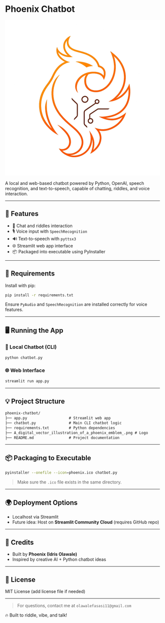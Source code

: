 # Phoenix Chatbot

![Phoenix Logo](A_digital_vector_illustration_of_a_phoenix_emblem_.png)

A local and web-based chatbot powered by Python, OpenAI, speech recognition, and text-to-speech, capable of chatting, riddles, and voice interaction.

---

## 🚀 Features

- 🤖 Chat and riddles interaction
- 🎙️ Voice input with `SpeechRecognition`
- 🔊 Text-to-speech with `pyttsx3`
- 🌐 Streamlit web app interface
- 📦 Packaged into executable using PyInstaller

---

## 🧰 Requirements
Install with pip:

```bash
pip install -r requirements.txt
```

Ensure `PyAudio` and `SpeechRecognition` are installed correctly for voice features.

---

## 🖥️ Running the App

### 💬 Local Chatbot (CLI)
```bash
python chatbot.py
```

### 🌐 Web Interface
```bash
streamlit run app.py
```

---

## 💡 Project Structure
```
phoenix-chatbot/
├── app.py                   # Streamlit web app
├── chatbot.py               # Main CLI chatbot logic
├── requirements.txt         # Python dependencies
├── A_digital_vector_illustration_of_a_phoenix_emblem_.png # Logo
├── README.md                # Project documentation
```

---

## 📦 Packaging to Executable

```bash
pyinstaller --onefile --icon=phoenix.ico chatbot.py
```
> Make sure the `.ico` file exists in the same directory.

---

## 🌍 Deployment Options

- Localhost via Streamlit
- Future idea: Host on **Streamlit Community Cloud** (requires GitHub repo)

---

## 🧠 Credits
- Built by **Phoenix (Idris Olawale)**
- Inspired by creative AI + Python chatbot ideas

---

## 📜 License
MIT License (add license file if needed)

---

> For questions, contact me at `olawalefasasi11@gmail.com`

🔥 Built to riddle, vibe, and talk!
